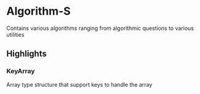 # Algorithm-S

Contains various algorithms ranging from algorithmic questions to various utilities

## Highlights

### KeyArray
Array type structure that support keys to handle the array
